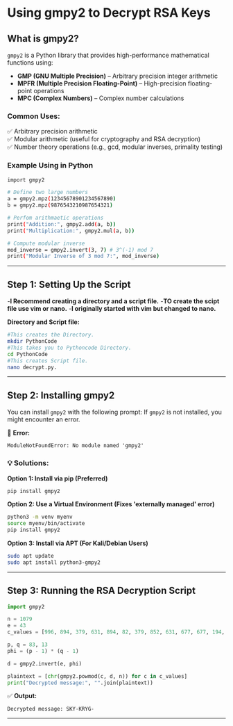 # Using gmpy2 to Decrypt RSA Keys

## What is gmpy2?
`gmpy2` is a Python library that provides high-performance mathematical functions using:
- **GMP (GNU Multiple Precision)** – Arbitrary precision integer arithmetic  
- **MPFR (Multiple Precision Floating-Point)** – High-precision floating-point operations  
- **MPC (Complex Numbers)** – Complex number calculations  

### Common Uses:
✅ Arbitrary precision arithmetic  
✅ Modular arithmetic (useful for cryptography and RSA decryption)  
✅ Number theory operations (e.g., gcd, modular inverses, primality testing)  

### Example Using in Python
```bash
import gmpy2

# Define two large numbers
a = gmpy2.mpz(12345678901234567890)
b = gmpy2.mpz(9876543210987654321)

# Perfom arithmaetic operations
print("Addition:", gmpy2.add(a, b))
print("Multiplication:", gmpy2.mul(a, b))

# Compute modular inverse
mod_inverse = gmpy2.invert(3, 7) # 3^(-1) mod 7
print("Modular Inverse of 3 mod 7:", mod_inverse)
```

---

## Step 1: Setting Up the Script
-**I Recommend creating a directory and a script file.**
-**TO create the scipt file use vim or nano.** 
-**I originally started with vim but changed to nano.**

**Directory and Script file:**

```bash
#This creates the Directory. 
mkdir PythonCode
#This takes you to Pythoncode Directory.
cd PythonCode
#This creates Script file. 
nano decrypt.py. 
```

---

## Step 2: Installing gmpy2
You can install `gmpy2` with the following prompt: 
If `gmpy2` is not installed, you might encounter an error.  

🚨 **Error:**
```
ModuleNotFoundError: No module named 'gmpy2'
```

### 💡 Solutions:
**Option 1: Install via pip (Preferred)**
```bash
pip install gmpy2
```

**Option 2: Use a Virtual Environment (Fixes 'externally managed' error)**
```bash
python3 -m venv myenv
source myenv/bin/activate
pip install gmpy2
```

**Option 3: Install via APT (For Kali/Debian Users)**
```bash
sudo apt update
sudo apt install python3-gmpy2
```

---

## Step 3: Running the RSA Decryption Script
```python
import gmpy2

n = 1079
e = 43
c_values = [996, 894, 379, 631, 894, 82, 379, 852, 631, 677, 677, 194, 893]

p, q = 83, 13
phi = (p - 1) * (q - 1)

d = gmpy2.invert(e, phi)

plaintext = [chr(gmpy2.powmod(c, d, n)) for c in c_values]
print("Decrypted message:", "".join(plaintext))
```

✅ **Output:**
```
Decrypted message: SKY-KRYG-
```

---

